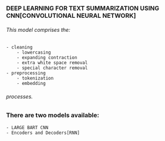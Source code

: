### DEEP LEARNING FOR TEXT SUMMARIZATION USING CNN[**CONVOLUTIONAL NEURAL NETWORK**]

###### This model comprises the:
    - cleaning 
        - lowercasing
        - expanding contraction
        - extra white space removal
        - special character removal
    - preprocessing
        - tokenization
        - embedding
###### processes.

### There are two models available:
    - LARGE BART CNN
    - Encoders and Decoders[RNN]
